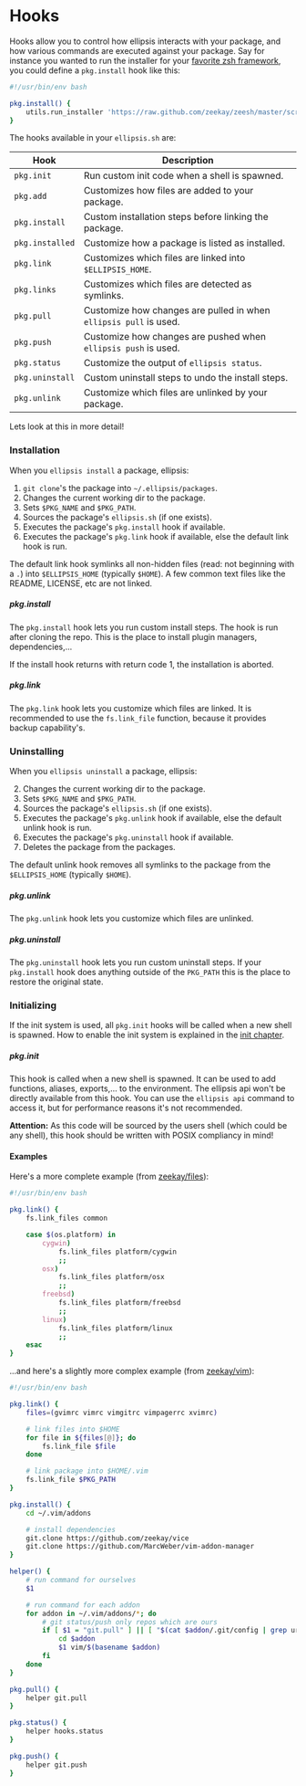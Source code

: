 <h1>Hooks</h1>

Hooks allow you to control how ellipsis interacts with your package, and how
various commands are executed against your package. Say for instance you wanted
to run the installer for your [favorite zsh framework][zeesh], you could define
a `pkg.install` hook like this:

```bash
#!/usr/bin/env bash

pkg.install() {
    utils.run_installer 'https://raw.github.com/zeekay/zeesh/master/scripts/install.sh'
}
```

The hooks available in your `ellipsis.sh` are:

| Hook             | Description                                                       |
|------------------|-------------------------------------------------------------------|
| `pkg.init`       | Run custom init code when a shell is spawned.                     |
| `pkg.add`        | Customizes how files are added to your package.                   |
| `pkg.install`    | Custom installation steps before linking the package.             |
| `pkg.installed`  | Customize how a package is listed as installed.                   |
| `pkg.link`       | Customizes which files are linked into `$ELLIPSIS_HOME`.          |
| `pkg.links`      | Customizes which files are detected as symlinks.                  |
| `pkg.pull`       | Customize how changes are pulled in when `ellipsis pull` is used. |
| `pkg.push`       | Customize how changes are pushed when `ellipsis push` is used.    |
| `pkg.status`     | Customize the output of `ellipsis status`.                        |
| `pkg.uninstall`  | Custom uninstall steps to undo the install steps.                 |
| `pkg.unlink`     | Customize which files are unlinked by your package.               |

Lets look at this in more detail!

### Installation

When you `ellipsis install` a package, ellipsis:

1. `git clone`'s the package into `~/.ellipsis/packages`.
2. Changes the current working dir to the package.
3. Sets `$PKG_NAME` and `$PKG_PATH`.
4. Sources the package's `ellipsis.sh` (if one exists).
5. Executes the package's `pkg.install` hook if available.
6. Executes the package's `pkg.link` hook if available, else the default link
   hook is run.

The default link hook symlinks all non-hidden files (read: not beginning with a
`.`) into `$ELLIPSIS_HOME` (typically `$HOME`). A few common text files like the
README, LICENSE, etc are not linked.

##### pkg.install
The `pkg.install` hook lets you run custom install steps. The hook is run after
cloning the repo.
This is the place to install plugin managers, dependencies,...

If the install hook returns with return code 1, the installation is aborted.

##### pkg.link
The `pkg.link` hook lets you customize which files are linked. It is recommended
to use the `fs.link_file` function, because it provides backup capability's.

### Uninstalling

When you `ellipsis uninstall` a package, ellipsis:

2. Changes the current working dir to the package.
3. Sets `$PKG_NAME` and `$PKG_PATH`.
4. Sources the package's `ellipsis.sh` (if one exists).
5. Executes the package's `pkg.unlink` hook if available, else the default
   unlink hook is run.
6. Executes the package's `pkg.uninstall` hook if available.
6. Deletes the package from the packages.

The default unlink hook removes all symlinks to the package from the `$ELLIPSIS_HOME` (typically
`$HOME`).

##### pkg.unlink
The `pkg.unlink` hook lets you customize which files are unlinked.

##### pkg.uninstall
The `pkg.uninstall` hook lets you run custom uninstall steps.
If your `pkg.install` hook does anything outside of the `PKG_PATH` this is the
place to restore the original state.

### Initializing

If the init system is used, all `pkg.init` hooks will be called when a new
shell is spawned. How to enable the init system is explained in the [init
chapter][init].

##### pkg.init
This hook is called when a new shell is spawned. It can be used to add
functions, aliases, exports,... to the environment. The ellipsis api won't be
directly available from this hook. You can use the `ellipsis api` command to
access it, but for performance reasons it's not recommended.

**Attention:** As this code will be sourced by the users shell (which could be
any shell), this hook should be written with POSIX compliancy in mind!

#### Examples
Here's a more complete example (from
[zeekay/files][dot-files]):

```bash
#!/usr/bin/env bash

pkg.link() {
    fs.link_files common

    case $(os.platform) in
        cygwin)
            fs.link_files platform/cygwin
            ;;
        osx)
            fs.link_files platform/osx
            ;;
        freebsd)
            fs.link_files platform/freebsd
            ;;
        linux)
            fs.link_files platform/linux
            ;;
    esac
}
```

...and here's a slightly more complex example (from
[zeekay/vim][dot-vim]):

```bash
#!/usr/bin/env bash

pkg.link() {
    files=(gvimrc vimrc vimgitrc vimpagerrc xvimrc)

    # link files into $HOME
    for file in ${files[@]}; do
        fs.link_file $file
    done

    # link package into $HOME/.vim
    fs.link_file $PKG_PATH
}

pkg.install() {
    cd ~/.vim/addons

    # install dependencies
    git.clone https://github.com/zeekay/vice
    git.clone https://github.com/MarcWeber/vim-addon-manager
}

helper() {
    # run command for ourselves
    $1

    # run command for each addon
    for addon in ~/.vim/addons/*; do
        # git status/push only repos which are ours
        if [ $1 = "git.pull" ] || [ "$(cat $addon/.git/config | grep url | grep $ELLIPSIS_USER)" ]; then
            cd $addon
            $1 vim/$(basename $addon)
        fi
    done
}

pkg.pull() {
    helper git.pull
}

pkg.status() {
    helper hooks.status
}

pkg.push() {
    helper git.push
}
```

[zeesh]:        https://github.com/zeekay/zeesh
[dot-files]:    https://github.com/zeekay/dot-files
[dot-vim]:      https://github.com/zeekay/dot-vim
[init]:         init.md
